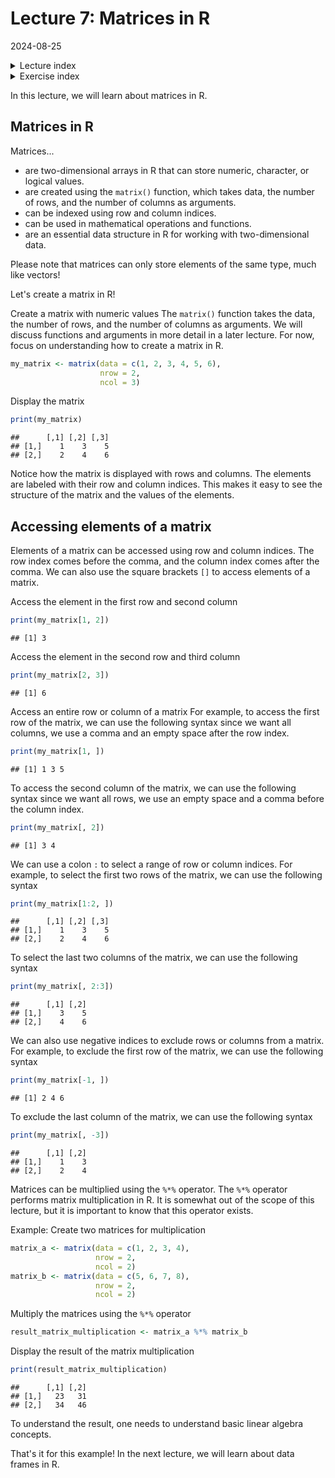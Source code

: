 # Lecture 7: Matrices in R
2024-08-25

<!--html_preserve--><details>
  <summary>Lecture index</summary>

- [Lecture 1: Introduction to R](/lectures/lecture_01/lecture_01.md)
- [Lecture 2: Objects, Data Types, and Variables in R](/lectures/lecture_02/lecture_02.md)
- [Lecture 3: Arithmetic Operations in R](/lectures/lecture_03/lecture_03.md)
- [Lecture 4: Comparison and Logical Operators in R](/lectures/lecture_04/lecture_04.md)
- [Lecture 5: Vectors in R](/lectures/lecture_05/lecture_05.md)
- [Lecture 6: List in R](/lectures/lecture_06/lecture_06.md)
- [Lecture 7: Matrices in R](/lectures/lecture_07/lecture_07.md)
- [Lecture 8: Data Frames in R](/lectures/lecture_08/lecture_08.md)
- [Lecture 9: Functions in R](/lectures/lecture_09/lecture_09.md)
- [Lecture 10: Indexing using Logical Vectors in R](/lectures/lecture_10/lecture_10.md)
- [Lecture 11: Factors in R](/lectures/lecture_11/lecture_11.md)
- [Lecture 12: Control Structures in R](/lectures/lecture_12/lecture_12.md)
- [Lecture 13: A real-world example of using R for data analysis](/lectures/lecture_13/lecture_13.md)

</details><!--/html_preserve--><!--html_preserve--><details>
  <summary>Exercise index</summary>

  - [Exercise 1: Introduction to R](/exercises/exercise_01/exercise_01.md)
  - [Exercise 1 Solutions: Introduction to R](/exercises/exercise_01/exercise_01_solutions.md)
  - [Exercise 2: Objects, Data Types, and Variables in R](/exercises/exercise_02/exercise_02.md)
  - [Exercise 2 Solutions: Objects, Data Types, and Variables in R](/exercises/exercise_02/exercise_02_solutions.md)
  - [Exercise 3: Arithmetic Operations in R](/exercises/exercise_03/exercise_03.md)
  - [Exercise 3 Solutions: Arithmetic Operations in R](/exercises/exercise_03/exercise_03_solutions.md)
  - [Exercise 4: Comparison and Logical Operators in R](/exercises/exercise_04/exercise_04.md)
  - [Exercise 4 Solutions: Comparison and Logical Operators in R](/exercises/exercise_04/exercise_04_solutions.md)
  - [Exercise 5: Vectors in R](/exercises/exercise_05/exercise_05.md)
  - [Exercise 5 Solutions: Vectors in R](/exercises/exercise_05/exercise_05_solutions.md)
  - [Exercise 6: List in R](/exercises/exercise_06/exercise_06.md)
  - [Exercise 6 Solutions: List in R](/exercises/exercise_06/exercise_06_solutions.md)
  - [Exercise 7: Matrices in R](/exercises/exercise_07/exercise_07.md)
  - [Exercise 7 Solutions: Matrices in R](/exercises/exercise_07/exercise_07_solutions.md)
  - [Exercise 8: Data Frames in R](/exercises/exercise_08/exercise_08.md)
  - [Exercise 8 Solutions: Data Frames in R](/exercises/exercise_08/exercise_08_solutions.md)
  - [Exercise 9: Functions in R](/exercises/exercise_09/exercise_09.md)
  - [Exercise 9 Solutions: Functions in R](/exercises/exercise_09/exercise_09_solutions.md)
  - [Exercise 10: Indexing using Logical Vectors in R](/exercises/exercise_10/exercise_10.md)
  - [Exercise 10 Solutions: Indexing using Logical Vectors in R](/exercises/exercise_10/exercise_10_solutions.md)
  - [Exercise 11: Factors in R](/exercises/exercise_11/exercise_11.md)
  - [Exercise 11 Solutions: Factors in R](/exercises/exercise_11/exercise_11_solutions.md)
  - [Exercise 12: Control Structures in R](/exercises/exercise_12/exercise_12.md)
  - [Exercise 12 Solutions: Control Structures in R](/exercises/exercise_12/exercise_12_solutions.md)
  - [Exercise 13: A real-world example of using R for data analysis](/exercises/exercise_13/exercise_13.md)
  - [Exercise 13 Solutions: A real-world example of using R for data
  analysis](/exercises/exercise_13/exercise_13_solutions.md)

</details><!--/html_preserve-->


In this lecture, we will learn about matrices in R.

## Matrices in R

Matrices...

- are two-dimensional arrays in R that can store numeric, character, or
  logical values.
- are created using the `matrix()` function, which takes data, the number of
  rows, and the number of columns as arguments.
- can be indexed using row and column indices.
- can be used in mathematical operations and functions.
- are an essential data structure in R for working with two-dimensional data.

Please note that matrices can only store elements of the same type, much like
vectors!

Let's create a matrix in R!

Create a matrix with numeric values The `matrix()` function takes the data,
the number of rows, and the number of columns as arguments. We will discuss
functions and arguments in more detail in a later lecture. For now, focus on
understanding how to create a matrix in R.


``` r
my_matrix <- matrix(data = c(1, 2, 3, 4, 5, 6),
                    nrow = 2,
                    ncol = 3)
```

Display the matrix


``` r
print(my_matrix)
```

```
##      [,1] [,2] [,3]
## [1,]    1    3    5
## [2,]    2    4    6
```

Notice how the matrix is displayed with rows and columns. The elements are
labeled with their row and column indices. This makes it easy to see the
structure of the matrix and the values of the elements.

## Accessing elements of a matrix

Elements of a matrix can be accessed using row and column indices. The row
index comes before the comma, and the column index comes after the comma. We
can also use the square brackets `[]` to access elements of a matrix.

Access the element in the first row and second column


``` r
print(my_matrix[1, 2])
```

```
## [1] 3
```

Access the element in the second row and third column


``` r
print(my_matrix[2, 3])
```

```
## [1] 6
```

Access an entire row or column of a matrix For example, to access the first
row of the matrix, we can use the following syntax since we want all columns,
we use a comma and an empty space after the row index.


``` r
print(my_matrix[1, ])
```

```
## [1] 1 3 5
```

To access the second column of the matrix, we can use the following syntax
since we want all rows, we use an empty space and a comma before the column
index.


``` r
print(my_matrix[, 2])
```

```
## [1] 3 4
```

We can use a colon `:` to select a range of row or column indices. For
example, to select the first two rows of the matrix, we can use the following
syntax


``` r
print(my_matrix[1:2, ])
```

```
##      [,1] [,2] [,3]
## [1,]    1    3    5
## [2,]    2    4    6
```

To select the last two columns of the matrix, we can use the following syntax


``` r
print(my_matrix[, 2:3])
```

```
##      [,1] [,2]
## [1,]    3    5
## [2,]    4    6
```

We can also use negative indices to exclude rows or columns from a matrix.
For example, to exclude the first row of the matrix, we can use the following
syntax


``` r
print(my_matrix[-1, ])
```

```
## [1] 2 4 6
```

To exclude the last column of the matrix, we can use the following syntax


``` r
print(my_matrix[, -3])
```

```
##      [,1] [,2]
## [1,]    1    3
## [2,]    2    4
```

Matrices can be multiplied using the `%*%` operator. The `%*%` operator
performs matrix multiplication in R. It is somewhat out of the scope of this
lecture, but it is important to know that this operator exists.

Example: Create two matrices for multiplication


``` r
matrix_a <- matrix(data = c(1, 2, 3, 4),
                   nrow = 2,
                   ncol = 2)
matrix_b <- matrix(data = c(5, 6, 7, 8),
                   nrow = 2,
                   ncol = 2)
```

Multiply the matrices using the `%*%` operator


``` r
result_matrix_multiplication <- matrix_a %*% matrix_b
```

Display the result of the matrix multiplication


``` r
print(result_matrix_multiplication)
```

```
##      [,1] [,2]
## [1,]   23   31
## [2,]   34   46
```

To understand the result, one needs to understand basic linear algebra
concepts.

That's it for this example! In the next lecture, we will learn about data
frames in R.
